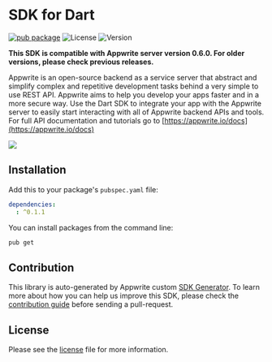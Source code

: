 #  SDK for Dart

[![pub package](https://img.shields.io/pub/v/.svg)](https://pub.dartlang.org/packages/)
![License](https://img.shields.io/github/license/appwrite/sdk-for-dart.svg?v=1)
![Version](https://img.shields.io/badge/api%20version--blue.svg?v=1)

**This SDK is compatible with Appwrite server version 0.6.0. For older versions, please check previous releases.**

Appwrite is an open-source backend as a service server that abstract and simplify complex and repetitive development tasks behind a very simple to use REST API. Appwrite aims to help you develop your apps faster and in a more secure way.
                        Use the Dart SDK to integrate your app with the Appwrite server to easily start interacting with all of Appwrite backend APIs and tools.
                        For full API documentation and tutorials go to [https://appwrite.io/docs](https://appwrite.io/docs)



![](https://appwrite.io/images/github.png)

## Installation

Add this to your package's `pubspec.yaml` file:

```yml
dependencies:
  : ^0.1.1
```

You can install packages from the command line:

```bash
pub get 
```

## Contribution

This library is auto-generated by Appwrite custom [SDK Generator](https://github.com/appwrite/sdk-generator). To learn more about how you can help us improve this SDK, please check the [contribution guide](https://github.com/appwrite/sdk-generator/blob/master/CONTRIBUTING.md) before sending a pull-request.

## License

Please see the [ license]() file for more information.